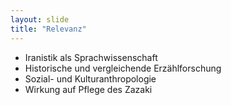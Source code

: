 ```yaml
---
layout: slide
title: "Relevanz"
---
```


- Iranistik als Sprachwissenschaft
- Historische und vergleichende Erzählforschung
- Sozial- und Kulturanthropologie
- Wirkung auf Pflege des Zazaki